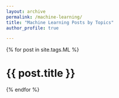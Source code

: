```yaml
---
layout: archive
permalink: /machine-learning/
title: "Machine Learning Posts by Topics"
author_profile: true

---
```



{% for post in site.tags.ML  %}
    <h1>{{ post.title }}</h1>
{% endfor %}
